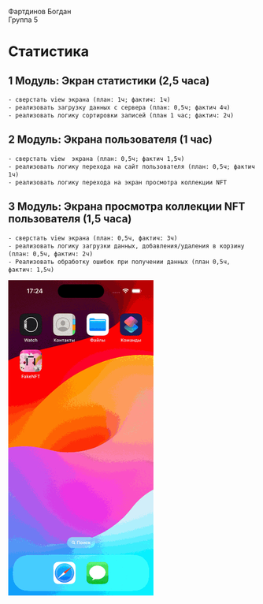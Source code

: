 Фартдинов Богдан
<br /> Группа 5

#  Статистика

## 1 Модуль: Экран статистики (2,5 часа)
    - сверстать view экрана (план: 1ч; фактич: 1ч)
    - реализовать загрузку данных с сервера (план: 0,5ч; фактич 4ч)
    - реализовать логику сортировки записей (план 1 час; фактич: 2ч)
    
## 2 Модуль: Экрана пользователя (1 час)
    - сверстать view  экрана (план: 0,5ч; фактич 1,5ч)
    - реализовать логику перехода на сайт пользователя (план: 0,5ч; фактич 1ч)
    - реализовать логику перехода на экран просмотра коллекции NFT

## 3 Модуль: Экрана просмотра коллекции NFT пользователя (1,5 часа)
    - сверстать view экрана (план: 0,5ч, фактич: 3ч) 
    - реализовать логику загрузки данных, добавления/удаления в корзину (план: 0,5ч, фактич: 2ч)
    - Реализовать обработку ошибок при получении данных (план 0,5ч, фактич: 1,5ч)


![Statistics screencast](https://github.com/Bogdawaa/iOS-FakeNFT-StarterProject-Public/blob/aafa676fc14665dd8c16d3ce05dcb3616e18ff80/Docs/statistics_screencast.gif)

